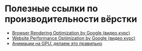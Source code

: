# Полезные ссылки по производительности вёрстки

* [Browser Rendering Optimization by Google (видео курс)](https://www.udacity.com/course/browser-rendering-optimization--ud860)
* [Website Performance Optimization by Google (видео курс)](https://www.udacity.com/course/website-performance-optimization--ud884)
* [Анимации на GPU: делаем это правильно](https://habrahabr.ru/company/odnoklassniki/blog/313978/)
